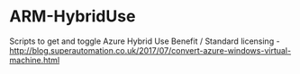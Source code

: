 # ARM-HybridUse
Scripts to get and toggle Azure Hybrid Use Benefit / Standard licensing - http://blog.superautomation.co.uk/2017/07/convert-azure-windows-virtual-machine.html
